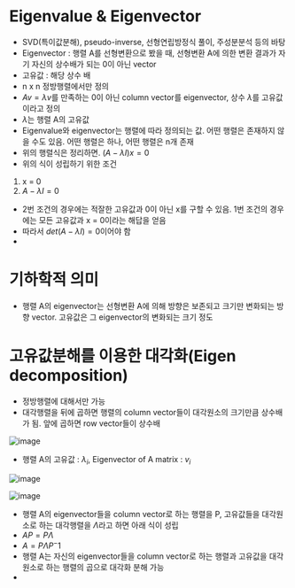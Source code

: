 # Eigenvalue & Eigenvector

- SVD(특이값분해), pseudo-inverse, 선형연립방정식 풀이, 주성분분석 등의 바탕
- Eigenvector : 행렬 A를 선형변환으로 봤을 때, 선형변환 A에 의한 변환 결과가 자기 자신의 상수배가 되는 0이 아닌 vector
- 고유값 : 해당 상수 배
- n x n 정방행렬에서만 정의
- $Av = \lambda v$를 만족하는 0이 아닌 column vector를 eigenvector, 상수 $\lambda$를 고유값이라고 정의
- $\lambda$는 행렬 A의 고유값
- Eigenvalue와 eigenvector는 행렬에 따라 정의되는 값. 어떤 행렬은 존재하지 않을 수도 있음. 어떤 행렬은 하나, 어떤 행렬은 n개 존재
- 위의 행렬식은 정리하면. $(A-\lambda I)x = 0$
- 위의 식이 성립하기 위한 조건
1. x = 0
2. $A-\lambda I = 0$
- 2번 조건의 경우에는 적잘한 고유값과 0이 아닌 x를 구할 수 있음. 1번 조건의 경우에는 모든 고유값과 x = 0이라는 해답을 얻음
- 따라서 $det(A-\lambda I) = 0$이어야 함
- 
# 기하학적 의미
- 행렬 A의 eigenvector는 선형변환 A에 의해 방향은 보존되고 크기만 변화되는 방향 vector. 고유값은 그 eigenvector의 변화되는 크기 정도

# 고유값분해를 이용한 대각화(Eigen decomposition)
- 정방행렬에 대해서만 가능
- 대각행렬을 뒤에 곱하면 행렬의 column vector들이 대각원소의 크기만큼 상수배가 됨. 앞에 곱하면 row vector들이 상수배

![image](https://github.com/as9786/ML-DLPratice/assets/80622859/82e7a2dd-d827-469b-a315-3ccc6ac5da33)

- 행렬 A의 고유값 : $\lambda_i$, Eigenvector of A matrix : $v_i$

![image](https://github.com/as9786/ML-DLPratice/assets/80622859/eb7debf0-69f6-4b5d-9747-f4d8f790ac49)

![image](https://github.com/as9786/ML-DLPratice/assets/80622859/4c55a978-7550-4437-a7f7-fb4c7be4727c)

- 행렬 A의 eigenvector들을 column vector로 하는 행렬을 P, 고유값들을 대각원소로 하는 대각행렬을 $\Lambda$라고 하면 아래 식이 성립
- $AP = P\Lambda$
- $A=P\Lambda P^-1$
- 행렬 A는 자신의 eigenvector들을 column vector로 하는 행렬과 고유값을 대각원소로 하는 행렬의 곱으로 대각화 분해 가능
- 



